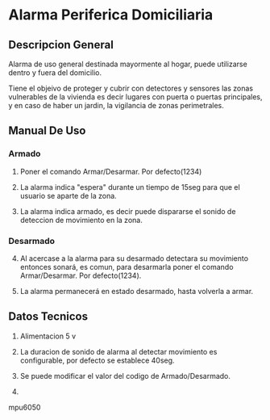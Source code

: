 # Alarma Periferica Domiciliaria

## Descripcion General

Alarma de uso general destinada mayormente al hogar, puede utilizarse dentro y fuera del domicilio.

Tiene el objeivo de proteger y cubrir con detectores y sensores las zonas vulnerables de la vivienda es decir lugares con puerta o puertas principales, y en caso de haber un jardin, la vigilancia de zonas perimetrales.

## Manual De Uso

### Armado

1. Poner el comando Armar/Desarmar. Por defecto(1234)

2. La alarma indica "espera" durante un tiempo de 15seg para que el usuario se aparte de la zona.

3. La alarma indica armado, es decir puede dispararse el sonido de deteccion de movimiento en la zona.

### Desarmado

4. Al acercase a la alarma para su desarmado detectara su movimiento entonces sonará, es comun, para desarmarla poner el comando Armar/Desarmar. Por defecto(1234). 

5. La alarma permanecerá en estado desarmado, hasta volverla a armar. 

## Datos Tecnicos

1. Alimentacion 5 v

2. La duracion de sonido de alarma al detectar movimiento es configurable, por defecto se establece 40seg. 

3. Se puede modificar el valor del codigo de Armado/Desarmado.

4. 


mpu6050

